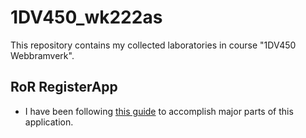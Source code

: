# 1DV450_wk222as
This repository contains my collected laboratories in course "1DV450 Webbramverk".

## RoR RegisterApp  ##
* I have been following [this guide](https://www.railstutorial.org/book/frontmatter) to accomplish major parts of this application.
